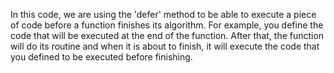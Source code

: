 In this code, we are using the 'defer' method to be able to execute a piece of code before a function finishes its algorithm. For example, you define the code that will be executed at the end of the function. After that, the function will do its routine and when it is about to finish, it will execute the code that you defined to be executed before finishing.